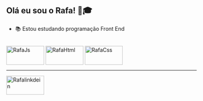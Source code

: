 ## Olá eu sou o Rafa! &#x1F9D1;&#x1F393;

- 📚 Estou estudando programação Front End
<div style="display: inline_bloclk"><br>
  <img align="center" alt="RafaJs" height="50" width="100" src=https://cdn.jsdelivr.net/gh/devicons/devicon/icons/javascript/javascript-original.svg>
  <img align="center" alt="RafaHtml" height="50" width="100" src=https://cdn.jsdelivr.net/gh/devicons/devicon/icons/html5/html5-original-wordmark.svg>
  <img align="center" alt="RafaCss" height="50" width="100" src=https://cdn.jsdelivr.net/gh/devicons/devicon/icons/css3/css3-original-wordmark.svg>
</div)
<hr/><hr/>
<div>
  <a href="https://www.linkedin.com/in/rafaelbayma/" a/><img align="center" alt="Rafalinkdein" height="50" width="100" src="https://cdn.jsdelivr.net/gh/devicons/devicon/icons/linkedin/linkedin-original.svg"/>


